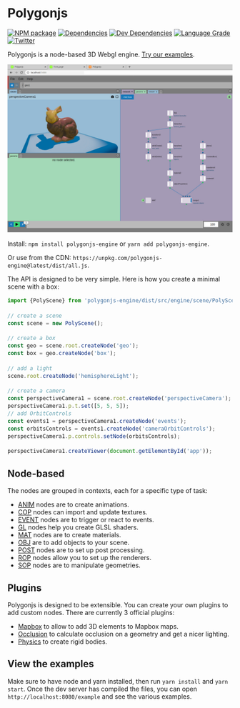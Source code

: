 # Polygonjs

[![NPM package][npm]][npm-url]
[![Dependencies][dependencies]][dependencies-url]
[![Dev Dependencies][dev-dependencies]][dev-dependencies-url]
[![Language Grade][lgtm]][lgtm-url]
[![Twitter][twitter-img]][twitter-url]

Polygonjs is a node-based 3D Webgl engine. [Try our examples](https://polygonjs.com/).

![Inside Polygonjs node-based Editor](https://raw.githubusercontent.com/polygonjs/polygonjs-assets/master/screenshots/screenshot.001.jpg)

Install: `npm install polygonjs-engine` or `yarn add polygonjs-engine`.

Or use from the CDN: `https://unpkg.com/polygonjs-engine@latest/dist/all.js`.

The API is designed to be very simple. Here is how you create a minimal scene with a box:

```javascript
import {PolyScene} from 'polygonjs-engine/dist/src/engine/scene/PolyScene';

// create a scene
const scene = new PolyScene();

// create a box
const geo = scene.root.createNode('geo');
const box = geo.createNode('box');

// add a light
scene.root.createNode('hemisphereLight');

// create a camera
const perspectiveCamera1 = scene.root.createNode('perspectiveCamera');
perspectiveCamera1.p.t.set([5, 5, 5]);
// add OrbitControls
const events1 = perspectiveCamera1.createNode('events');
const orbitsControls = events1.createNode('cameraOrbitControls');
perspectiveCamera1.p.controls.setNode(orbitsControls);

perspectiveCamera1.createViewer(document.getElementById('app'));
```

## Node-based

The nodes are grouped in contexts, each for a specific type of task:

-   [ANIM](https://polygonjs.com/docs/nodes/anim) nodes are to create animations.
-   [COP](https://polygonjs.com/docs/nodes/cop) nodes can import and update textures.
-   [EVENT](https://polygonjs.com/docs/nodes/event) nodes are to trigger or react to events.
-   [GL](https://polygonjs.com/docs/nodes/gl) nodes help you create GLSL shaders.
-   [MAT](https://polygonjs.com/docs/nodes/mat) nodes are to create materials.
-   [OBJ](https://polygonjs.com/docs/nodes/obj) are to add objects to your scene.
-   [POST](https://polygonjs.com/docs/nodes/post) nodes are to set up post processing.
-   [ROP](https://polygonjs.com/docs/nodes/rop) nodes allow you to set up the renderers.
-   [SOP](https://polygonjs.com/docs/nodes/sop) nodes are to manipulate geometries.

## Plugins

Polygonjs is designed to be extensible. You can create your own plugins to add custom nodes. There are currently 3 official plugins:

-   [Mapbox](https://github.com/polygonjs/polygonjs-plugin-mapbox) to allow to add 3D elements to Mapbox maps.
-   [Occlusion](https://github.com/polygonjs/polygonjs-plugin-occlusion) to calculate occlusion on a geometry and get a nicer lighting.
-   [Physics](https://github.com/polygonjs/polygonjs-plugin-physics) to create rigid bodies.

[npm]: https://img.shields.io/npm/v/polygonjs-engine.svg
[npm-url]: https://www.npmjs.com/package/polygonjs-engine
[dependencies]: https://img.shields.io/david/polygonjs/polygonjs-engine.svg
[dependencies-url]: https://david-dm.org/polygonjs/polygonjs-engine
[dev-dependencies]: https://img.shields.io/david/dev/polygonjs/polygonjs-engine.svg
[dev-dependencies-url]: https://david-dm.org/polygonjs/polygonjs-engine#info=devDependencies
[lgtm]: https://img.shields.io/lgtm/grade/javascript/g/polygonjs/polygonjs-engine.svg?label=code%20quality
[lgtm-url]: https://lgtm.com/projects/g/polygonjs/polygonjs-engine/
[twitter-img]: https://img.shields.io/twitter/follow/polygonjs.svg?style=social&label=Follow
[twitter-url]: https://twitter.com/intent/follow?screen_name=polygonjs

## View the examples

Make sure to have node and yarn installed, then run `yarn install` and `yarn start`.
Once the dev server has compiled the files, you can open `http://localhost:8080/example` and see the various examples.
